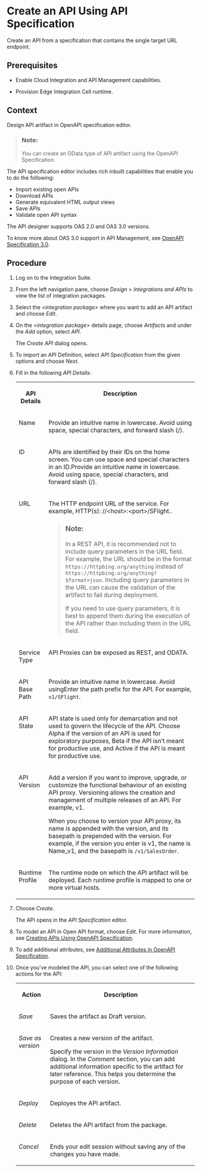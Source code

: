 <!-- loio39c2b30f5bbc45ca9b3396a188650b7d -->

# Create an API Using API Specification

Create an API from a specification that contains the single target URL endpoint.



<a name="loio39c2b30f5bbc45ca9b3396a188650b7d__prereq_qtk_13k_qwb"/>

## Prerequisites

-   Enable Cloud Integration and API Management capabilities.

-   Provision Edge Integration Cell runtime.




## Context

Design API artifact in OpenAPI specification editor.

> ### Note:  
> You can create an OData type of API artifact using the OpenAPI Specification.

The API specification editor includes rich inbuilt capabilities that enable you to do the following:

-   Import existing open APIs
-   Download APIs
-   Generate equivalent HTML output views
-   Save APIs
-   Validate open API syntax

The API designer supports OAS 2.0 and OAS 3.0 versions.

To know more about OAS 3.0 support in API Management, see [OpenAPI Specification 3.0](openapi-specification-3-0-db3537a.md).



## Procedure

1.  Log on to the Integration Suite.

2.  From the left navigation pane, choose *Design* \> *Integrations and APIs* to view the list of integration packages.

3.  Select the *<integration package\>* where you want to add an API artifact and choose *Edit*.

4.  On the *<integration package\>* details page, choose *Artifacts* and under the *Add* option, select *API*.

    The *Create API* dialog opens.

5.  To import an API Definition, select *API Specification* from the given options and choose *Next*.

6.  Fill in the following *API Details*:


    <table>
    <tr>
    <th valign="top">

    API Details


    
    </th>
    <th valign="top">

    Description


    
    </th>
    </tr>
    <tr>
    <td valign="top">
    
    Name


    
    </td>
    <td valign="top">
    
    Provide an intuitive name in lowercase. Avoid using space, special characters, and forward slash \(/\).


    
    </td>
    </tr>
    <tr>
    <td valign="top">
    
    ID


    
    </td>
    <td valign="top">
    
    APIs are identified by their IDs on the home screen. You can use space and special characters in an ID.Provide an intuitive name in lowercase. Avoid using space, special characters, and forward slash \(/\).


    
    </td>
    </tr>
    <tr>
    <td valign="top">
    
    URL


    
    </td>
    <td valign="top">
    
    The HTTP endpoint URL of the service. For example, HTTP\(s\): //<host\>:<port\>/SFlight..

    > ### Note:  
    > In a REST API, it is recommended not to include query parameters in the URL field. For example, the URL should be in the format `https://httpbing.org/anything` instead of `https://httpbing.org/anything?$format=json`. Including query parameters in the URL can cause the validation of the artifact to fail during deployment.
    > 
    > If you need to use query parameters, it is best to append them during the execution of the API rather than including them in the URL field.


    
    </td>
    </tr>
    <tr>
    <td valign="top">
    
    Service Type


    
    </td>
    <td valign="top">
    
    API Proxies can be exposed as REST, and ODATA.


    
    </td>
    </tr>
    <tr>
    <td valign="top">
    
    API Base Path


    
    </td>
    <td valign="top">
    
    Provide an intuitive name in lowercase. Avoid usingEnter the path prefix for the API. For example, `v1/SFlight`.


    
    </td>
    </tr>
    <tr>
    <td valign="top">
    
    API State


    
    </td>
    <td valign="top">
    
    API state is used only for demarcation and not used to govern the lifecycle of the API. Choose Alpha if the version of an API is used for exploratory purposes, Beta if the API isn’t meant for productive use, and Active if the API is meant for productive use.


    
    </td>
    </tr>
    <tr>
    <td valign="top">
    
    API Version


    
    </td>
    <td valign="top">
    
    Add a version if you want to improve, upgrade, or customize the functional behaviour of an existing API proxy. Versioning allows the creation and management of multiple releases of an API. For example, v1.

    When you choose to version your API proxy, its name is appended with the version, and its basepath is prepended with the version. For example, if the version you enter is v1, the name is Name\_v1, and the basepath is `/v1/SalesOrder`.


    
    </td>
    </tr>
    <tr>
    <td valign="top">
    
    Runtime Profile


    
    </td>
    <td valign="top">
    
    The runtime node on which the API artifact will be deployed. Each runtime profile is mapped to one or more virtual hosts.


    
    </td>
    </tr>
    </table>
    
7.  Choose *Create*.

    The API opens in the *API Specification* editor.

8.  To model an API in Open API format, choose *Edit*. For more information, see [Creating APIs Using OpenAPI Specification](creating-apis-using-openapi-specification-4923e5e.md).

9.  To add additional attributes, see [Additional Attributes in OpenAPI Specification](additional-attributes-in-openapi-specification-4ab4c8e.md).

10. Once you’ve modeled the API, you can select one of the following actions for the API:


    <table>
    <tr>
    <th valign="top">

    Action


    
    </th>
    <th valign="top">

    Description


    
    </th>
    </tr>
    <tr>
    <td valign="top">
    
    *Save* 


    
    </td>
    <td valign="top">
    
    Saves the artifact as Draft version.


    
    </td>
    </tr>
    <tr>
    <td valign="top">
    
    *Save as version* 


    
    </td>
    <td valign="top">
    
    Creates a new version of the artifact.

    Specify the version in the *Version Information* dialog. In the *Comment* section, you can add additional information specific to the artifact for later reference. This helps you determine the purpose of each version.


    
    </td>
    </tr>
    <tr>
    <td valign="top">
    
    *Deploy* 


    
    </td>
    <td valign="top">
    
    Deployes the API artifact.


    
    </td>
    </tr>
    <tr>
    <td valign="top">
    
    *Delete* 


    
    </td>
    <td valign="top">
    
    Deletes the API artifact from the package.


    
    </td>
    </tr>
    <tr>
    <td valign="top">
    
    *Cancel* 


    
    </td>
    <td valign="top">
    
    Ends your edit session without saving any of the changes you have made.


    
    </td>
    </tr>
    </table>
    

